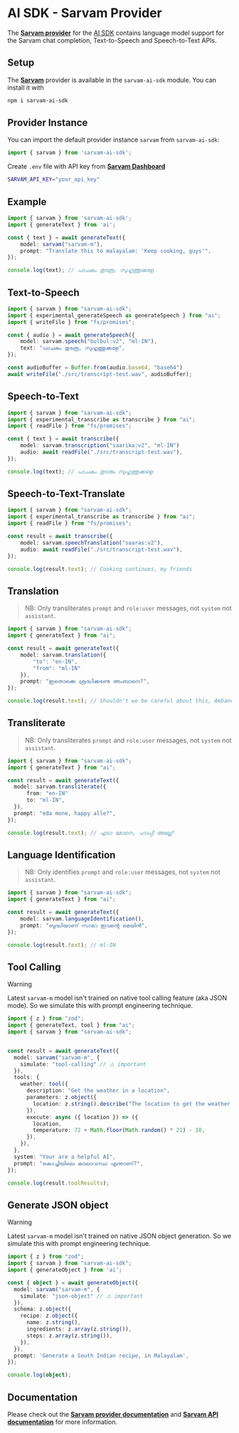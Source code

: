 # AI SDK - Sarvam Provider

The **[Sarvam provider](https://ai-sdk.dev/providers/ai-sdk-providers/sarvam)** for the [AI SDK](https://ai-sdk.dev/docs)
contains language model support for the Sarvam chat completion, Text-to-Speech and Speech-to-Text APIs.

## Setup

The **[Sarvam](http://sarvam.ai)** provider is available in the `sarvam-ai-sdk` module. You can install it with

```bash
npm i sarvam-ai-sdk
```

## Provider Instance

You can import the default provider instance `sarvam` from `sarvam-ai-sdk`:

```ts
import { sarvam } from 'sarvam-ai-sdk';
```

Create `.env` file with API key from **[Sarvam Dashboard](https://dashboard.sarvam.ai/)**
```bash
SARVAM_API_KEY="your_api_key"
```

## Example

```ts
import { sarvam } from 'sarvam-ai-sdk';
import { generateText } from 'ai';

const { text } = await generateText({
    model: sarvam("sarvam-m"),
    prompt: "Translate this to malayalam: 'Keep cooking, guys'",
});

console.log(text); // പാചകം തുടരൂ, സുഹൃത്തുക്കളേ
```

## Text-to-Speech

```ts
import { sarvam } from "sarvam-ai-sdk";
import { experimental_generateSpeech as generateSpeech } from "ai";
import { writeFile } from "fs/promises";

const { audio } = await generateSpeech({
    model: sarvam.speech("bulbul:v2", "ml-IN"),
    text: "പാചകം തുടരൂ, സുഹൃത്തുക്കളേ",
});

const audioBuffer = Buffer.from(audio.base64, "base64")
await writeFile("./src/transcript-test.wav", audioBuffer);
```

## Speech-to-Text

```ts
import { sarvam } from "sarvam-ai-sdk";
import { experimental_transcribe as transcribe } from "ai";
import { readFile } from "fs/promises";

const { text } = await transcribe({
    model: sarvam.transcription("saarika:v2", "ml-IN")
    audio: await readFile("./src/transcript-test.wav"),
});

console.log(text); // പാചകം തുടരും സുഹൃത്തുക്കളെ
```

## Speech-to-Text-Translate

```ts
import { sarvam } from "sarvam-ai-sdk";
import { experimental_transcribe as transcribe } from "ai";
import { readFile } from "fs/promises";

const result = await transcribe({
    model: sarvam.speechTranslation("saaras:v2"),
    audio: await readFile("./src/transcript-test.wav"),
});

console.log(result.text); // Cooking continues, my friends
```

## Translation

> NB: Only transliterates `prompt` and `role:user` messages, not `system` not `assistant`.

```ts
import { sarvam } from "sarvam-ai-sdk";
import { generateText } from "ai";

const result = await generateText({
    model: sarvam.translation({
        "to": "en-IN",
        "from": "ml-IN"
    }),
    prompt: "ഇതൊക്കെ ശ്രദ്ധിക്കണ്ടേ അംബാനെ?",
});

console.log(result.text); // Shouldn't we be careful about this, Ambane?
```

## Transliterate

> NB: Only transliterates `prompt` and `role:user` messages, not `system` not `assistant`.

```ts
import { sarvam } from "sarvam-ai-sdk";
import { generateText } from "ai";

const result = await generateText({
  model: sarvam.transliterate({
      from: "en-IN"
      to: "ml-IN",
  }),
  prompt: "eda mone, happy alle?",
});

console.log(result.text); // എടാ മോനെ, ഹാപ്പി അല്ലേ?
```

## Language Identification

> NB: Only identifies `prompt` and `role:user` messages, not `system` not `assistant`.

```ts
import { sarvam } from "sarvam-ai-sdk";
import { generateText } from "ai";

const result = await generateText({
    model: sarvam.languageIdentification(),
    prompt: "ബുദ്ധിയാണ് സാറേ ഇവൻ്റെ മെയിൻ",
});

console.log(result.text); // ml-IN
```

## Tool Calling

> [!WARNING]
> Latest `sarvam-m` model isn't trained on native tool calling feature (aka JSON mode). So we simulate this with prompt engineering technique.

```ts
import { z } from "zod";
import { generateText, tool } from "ai";
import { sarvam } from "sarvam-ai-sdk";


const result = await generateText({
  model: sarvam("sarvam-m", {
    simulate: "tool-calling" // ⚠️ important
  }),
  tools: {
    weather: tool({
      description: "Get the weather in a location",
      parameters: z.object({
        location: z.string().describe("The location to get the weather for"),
      }),
      execute: async ({ location }) => ({
        location,
        temperature: 72 + Math.floor(Math.random() * 21) - 10,
      }),
    }),
  },
  system: "Your are a helpful AI",
  prompt: "കൊച്ചിയിലെ കാലാവസ്ഥ എന്താണ്?",
});

console.log(result.toolResults);
```
## Generate JSON object

> [!WARNING]
> Latest `sarvam-m` model isn't trained on native JSON object generation. So we simulate this with prompt engineering technique.

```ts
import { z } from "zod";
import { sarvam } from "sarvam-ai-sdk";
import { generateObject } from 'ai';

const { object } = await generateObject({
  model: sarvam("sarvam-m", {
    simulate: "json-object" // ⚠️ important
  }),
  schema: z.object({
    recipe: z.object({
      name: z.string(),
      ingredients: z.array(z.string()),
      steps: z.array(z.string()),
    }),
  }),
  prompt: 'Generate a South Indian recipe, in Malayalam',
});

console.log(object);
```

## Documentation

Please check out the **[Sarvam provider documentation](https://ai-sdk.dev/providers/ai-sdk-providers/sarvam)** and **[Sarvam API documentation](https://docs.sarvam.ai)** for more information.
